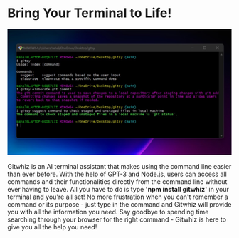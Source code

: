# Bring Your Terminal to Life!

![Gitwhiz demo image](./Gitwhiz_header.jpg)

Gitwhiz is an AI terminal assistant that makes using the command line easier than ever before. With the help of GPT-3 and Node.js, users can access all commands and their functionalities directly from the command line without ever having to leave. All you have to do is type **'npm install gitwhiz'** in your terminal and you're all set! No more frustration when you can't remember a command or its purpose - just type in the command and Gitwhiz will provide you with all the information you need. Say goodbye to spending time searching through your browser for the right command - Gitwhiz is here to give you all the help you need!
